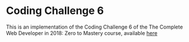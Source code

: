 # Coding Challenge 6

This is an implementation of the Coding Challenge 6 of the The Complete Web Developer in 2018: Zero to Mastery course, available [here](https://www.udemy.com/the-complete-web-developer-in-2018)
